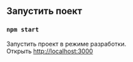 ## Запустить поект
### `npm start`
Запустить проект в режиме разработки.<br />
Открыть [http://localhost:3000](http://localhost:3000)
